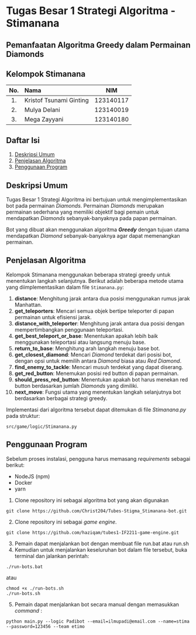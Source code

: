 # Tugas Besar 1 Strategi Algoritma - Stimanana
## Pemanfaatan Algoritma Greedy dalam Permainan Diamonds

## Kelompok Stimanana
| No. | Nama                     |    NIM    |
|:---:|:-------------------------|:---------:|
| 1.  | Kristof Tsunami Ginting  | 123140117 |
| 2.  | Mulya Delani             | 123140019 |
| 3.  | Mega Zayyani             | 123140180 |

## Daftar Isi
1. [Deskripsi Umum](#deskripsi-umum)
2. [Penjelasan Algoritma](#penjelasan-algoritma)
3. [Penggunaan Program](#penggunaan-program)

## Deskripsi Umum
Tugas Besar 1 Strategi Algoritma ini bertujuan untuk mengimplementasikan bot pada permainan _Diamonds_. Permainan _Diamonds_ merupakan permainan sederhana yang memiliki objektif bagi pemain untuk mendapatkan _Diamonds_ sebanyak-banyaknya pada papan permainan.

Bot yang dibuat akan menggunakan algoritma _**Greedy**_ dengan tujuan utama mendapatkan _Diamond_ sebanyak-banyaknya agar dapat memenangkan permainan.

## Penjelasan Algoritma
Kelompok Stimanana menggunakan beberapa strategi greedy untuk menentukan langkah selanjutnya. Berikut adalah beberapa metode utama yang diimplementasikan dalam file `Stimanana.py`:

1. **distance**: Menghitung jarak antara dua posisi menggunakan rumus jarak Manhattan.
2. **get_teleporters**: Mencari semua objek bertipe teleporter di papan permainan untuk efisiensi jarak.
3. **distance_with_teleporter**: Menghitung jarak antara dua posisi dengan mempertimbangkan penggunaan teleportasi.
4. **get_best_teleport_or_base**: Menentukan apakah lebih baik menggunakan teleportasi atau langsung menuju base.
5. **return_to_base**: Menghitung arah langkah menuju base bot.
6. **get_closest_diamond**: Mencari _Diamond_ terdekat dari posisi bot, dengan opsi untuk memilih antara _Diamond_ biasa atau _Red Diamond_.
7. **find_enemy_to_tackle**: Mencari musuh terdekat yang dapat diserang.
8. **get_red_button**: Menemukan posisi red button di papan permainan.
9. **should_press_red_button**: Menentukan apakah bot harus menekan red button berdasarkan jumlah _Diamonds_ yang dimiliki.
10. **next_move**: Fungsi utama yang menentukan langkah selanjutnya bot berdasarkan berbagai strategi greedy.

Implementasi dari algoritma tersebut dapat ditemukan di file _Stimanana.py_ pada struktur:
```
src/game/logic/Stimanana.py
```

## Penggunaan Program
Sebelum proses instalasi, pengguna harus memasang _requirements_ sebagai berikut:
- NodeJS (npm)
- Docker
- yarn

1. Clone repository ini sebagai algoritma bot yang akan digunakan
```
git clone https://github.com/Christ204/Tubes-Stigma_Stimanana-bot.git
```
2. Clone repository ini sebagai _game engine_.
```
git clone https://github.com/haziqam/tubes1-IF2211-game-engine.git
```
3. Pemain dapat menjalankan bot dengan membuat file run.bat atau run.sh
4. Kemudian untuk menjalankan keseluruhan bot dalam file tersebut, buka terminal dan jalankan perintah: 
```
./run-bots.bat
```
atau
```
chmod +x ./run-bots.sh
./run-bots.sh
```
5. Pemain dapat menjalankan bot secara manual dengan memasukkan _command_ :
```
python main.py --logic Padibot --email=ilmupadi@email.com --name=stima --password=123456 --team etimo
```

